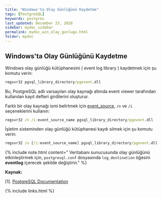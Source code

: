 ```yaml
---
title: "Windows'ta Olay Günlüğünü Kaydetme"
tags: [PostgreSQL]
keywords: postgres
last_updated: December 23, 2020
sidebar: mydoc_sidebar
permalink: mydoc_win_olay_gunlugu.html
folder: mydoc
---
```


## Windows'ta Olay Günlüğünü Kaydetme

Windows olay günlüğü kütüphanesini ( event log library ) kaydetmek için şu komutu verin:

```cmd
regsvr32 pgsql_library_directory/pgevent.dll
```

Bu, PostgreSQL adlı varsayılan olay kaynağı altında event viewer tarafından kullanılan kayıt defteri girdilerini oluşturur.

Farklı bir olay kaynağı ismi belirtmek için [event_source](https://www.postgresql.org/docs/current/runtime-config-logging.html#GUC-EVENT-SOURCE), `/n` ve `/i` seçeneklerini kullanın:

```cmd
regsvr32 /n /i:event_source_name pgsql_library_directory/pgevent.dll
```

İşletim sisteminden olay günlüğü kütüphanesi kaydı silmek için şu komutu verin:

```cmd
regsvr32 /u [/i:event_source_name] pgsql_library_directory/pgevent.dll
```

{% include note.html content=" Veritabanı sunucusunda olay günlüğünü etkinleştirmek için, `postgresql.conf` dosyasında `log_destination` öğesini **eventlog** içerecek şekilde değiştirin." %}

**Kaynak:**

[1]. [PostgreSQL Documentation](https://www.postgresql.org/docs/current/event-log-registration.html)

{% include links.html %}
